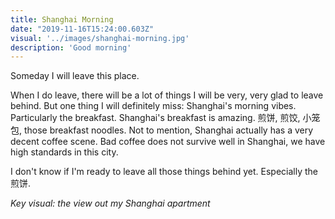 ```yaml
---
title: Shanghai Morning
date: "2019-11-16T15:24:00.603Z"
visual: '../images/shanghai-morning.jpg'
description: 'Good morning'
---
```


Someday I will leave this place. 

When I do leave, there will be a lot of things I will be very, very glad to leave behind. But one thing I will definitely miss: Shanghai's morning vibes. Particularly the breakfast. Shanghai's breakfast is amazing. 煎饼, 煎饺, 小笼包, those breakfast noodles. Not to mention, Shanghai actually has a very decent coffee scene. Bad coffee does not survive well in Shanghai, we have high standards in this city. 

I don't know if I'm ready to leave all those things behind yet. Especially the 煎饼.

_Key visual: the view out my Shanghai apartment_
